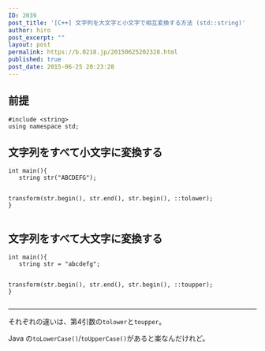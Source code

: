 ```yaml
---
ID: 2039
post_title: '[C++] 文字列を大文字と小文字で相互変換する方法 (std::string)'
author: hiro
post_excerpt: ""
layout: post
permalink: https://b.0218.jp/20150625202328.html
published: true
post_date: 2015-06-25 20:23:28
---
```

<!--more-->
<h2>前提</h2>
<pre class="language-cpp"><code>#include &lt;string&gt;
using namespace std;</code></pre>

<h2>文字列をすべて小文字に変換する</h2>
<pre class="language-cpp"><code>int main(){
   string str("ABCDEFG");

   transform(str.begin(), str.end(), str.begin(), ::tolower);
}</code></pre>


<h2>文字列をすべて大文字に変換する</h2>
<pre class="language-cpp"><code>int main(){
   string str = "abcdefg";

   transform(str.begin(), str.end(), str.begin(), ::toupper);
}</code></pre>

<hr>
それぞれの違いは、第4引数の<code>tolower</code>と<code>toupper</code>。

Java の<code>toLowerCase()</code>/<code>toUpperCase()</code>があると楽なんだけれど。